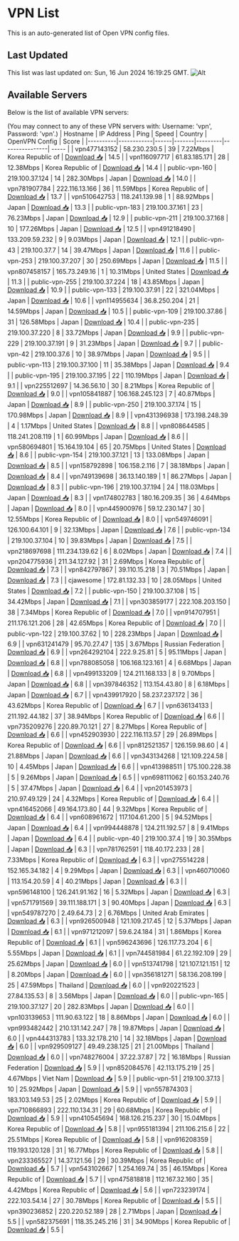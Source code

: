 # VPN List

This is an auto-generated list of Open VPN config files.

## Last Updated

This list was last updated on: Sun, 16 Jun 2024 16:19:25 GMT.
![Alt](https://repobeats.axiom.co/api/embed/186b98318ef1479477931607c1ad7d823f12451f.svg "Repobeats analytics image")

## Available Servers

Below is the list of available VPN servers:

(You may connect to any of these VPN servers with: Username: 'vpn', Password: 'vpn'.)
| Hostname | IP Address | Ping | Speed | Country | OpenVPN Config | Score |
|----------|------------|------|-------|---------|----------------| ----- |
| vpn477143152 | 58.230.230.5 | 39 | 7.22Mbps | Korea Republic of | [Download 📥](./configs/server_0_KR.ovpn) | 14.5 |
| vpn116097717 | 61.83.185.171 | 28 | 12.38Mbps | Korea Republic of | [Download 📥](./configs/server_1_KR.ovpn) | 14.4 |
| public-vpn-160 | 219.100.37.124 | 14 | 282.30Mbps | Japan | [Download 📥](./configs/server_2_JP.ovpn) | 14.0 |
| vpn781907784 | 222.116.13.166 | 36 | 11.59Mbps | Korea Republic of | [Download 📥](./configs/server_3_KR.ovpn) | 13.7 |
| vpn510642753 | 118.241.139.98 | 1 | 88.92Mbps | Japan | [Download 📥](./configs/server_4_JP.ovpn) | 13.3 |
| public-vpn-183 | 219.100.37.161 | 23 | 76.23Mbps | Japan | [Download 📥](./configs/server_5_JP.ovpn) | 12.9 |
| public-vpn-211 | 219.100.37.168 | 10 | 177.26Mbps | Japan | [Download 📥](./configs/server_6_JP.ovpn) | 12.5 |
| vpn491218490 | 133.209.59.232 | 9 | 9.03Mbps | Japan | [Download 📥](./configs/server_7_JP.ovpn) | 12.1 |
| public-vpn-43 | 219.100.37.7 | 14 | 39.47Mbps | Japan | [Download 📥](./configs/server_8_JP.ovpn) | 11.6 |
| public-vpn-253 | 219.100.37.207 | 30 | 250.69Mbps | Japan | [Download 📥](./configs/server_9_JP.ovpn) | 11.5 |
| vpn807458157 | 165.73.249.16 | 1 | 10.31Mbps | United States | [Download 📥](./configs/server_10_US.ovpn) | 11.3 |
| public-vpn-255 | 219.100.37.224 | 18 | 43.85Mbps | Japan | [Download 📥](./configs/server_11_JP.ovpn) | 10.9 |
| public-vpn-133 | 219.100.37.91 | 22 | 321.04Mbps | Japan | [Download 📥](./configs/server_12_JP.ovpn) | 10.6 |
| vpn114955634 | 36.8.250.204 | 21 | 14.59Mbps | Japan | [Download 📥](./configs/server_13_JP.ovpn) | 10.5 |
| public-vpn-109 | 219.100.37.86 | 31 | 126.58Mbps | Japan | [Download 📥](./configs/server_14_JP.ovpn) | 10.4 |
| public-vpn-235 | 219.100.37.220 | 8 | 33.72Mbps | Japan | [Download 📥](./configs/server_15_JP.ovpn) | 9.9 |
| public-vpn-229 | 219.100.37.191 | 9 | 31.23Mbps | Japan | [Download 📥](./configs/server_16_JP.ovpn) | 9.7 |
| public-vpn-42 | 219.100.37.6 | 10 | 38.97Mbps | Japan | [Download 📥](./configs/server_17_JP.ovpn) | 9.5 |
| public-vpn-113 | 219.100.37.100 | 11 | 35.38Mbps | Japan | [Download 📥](./configs/server_18_JP.ovpn) | 9.4 |
| public-vpn-195 | 219.100.37.195 | 22 | 110.19Mbps | Japan | [Download 📥](./configs/server_19_JP.ovpn) | 9.1 |
| vpn225512697 | 14.36.56.10 | 30 | 8.21Mbps | Korea Republic of | [Download 📥](./configs/server_20_KR.ovpn) | 9.0 |
| vpn105841887 | 106.168.245.123 | 7 | 40.87Mbps | Japan | [Download 📥](./configs/server_21_JP.ovpn) | 8.9 |
| public-vpn-250 | 219.100.37.174 | 15 | 170.98Mbps | Japan | [Download 📥](./configs/server_22_JP.ovpn) | 8.9 |
| vpn431396938 | 173.198.248.39 | 4 | 1.17Mbps | United States | [Download 📥](./configs/server_23_US.ovpn) | 8.8 |
| vpn808644585 | 118.241.208.119 | 1 | 60.99Mbps | Japan | [Download 📥](./configs/server_24_JP.ovpn) | 8.6 |
| vpn580694801 | 15.164.19.104 | 65 | 20.75Mbps | United States | [Download 📥](./configs/server_25_US.ovpn) | 8.6 |
| public-vpn-154 | 219.100.37.121 | 13 | 133.08Mbps | Japan | [Download 📥](./configs/server_26_JP.ovpn) | 8.5 |
| vpn158792898 | 106.158.2.116 | 7 | 38.18Mbps | Japan | [Download 📥](./configs/server_27_JP.ovpn) | 8.4 |
| vpn749139698 | 36.13.140.189 | 1 | 86.27Mbps | Japan | [Download 📥](./configs/server_28_JP.ovpn) | 8.3 |
| public-vpn-196 | 219.100.37.194 | 24 | 118.03Mbps | Japan | [Download 📥](./configs/server_29_JP.ovpn) | 8.3 |
| vpn174802783 | 180.16.209.35 | 36 | 4.64Mbps | Japan | [Download 📥](./configs/server_30_JP.ovpn) | 8.0 |
| vpn445900976 | 59.12.230.147 | 30 | 12.55Mbps | Korea Republic of | [Download 📥](./configs/server_31_KR.ovpn) | 8.0 |
| vpn549746091 | 126.100.64.101 | 9 | 32.13Mbps | Japan | [Download 📥](./configs/server_32_JP.ovpn) | 7.6 |
| public-vpn-134 | 219.100.37.104 | 10 | 39.83Mbps | Japan | [Download 📥](./configs/server_33_JP.ovpn) | 7.5 |
| vpn218697698 | 111.234.139.62 | 6 | 8.02Mbps | Japan | [Download 📥](./configs/server_34_JP.ovpn) | 7.4 |
| vpn204775936 | 211.34.127.92 | 31 | 2.69Mbps | Korea Republic of | [Download 📥](./configs/server_35_KR.ovpn) | 7.3 |
| vpn842797867 | 39.110.15.218 | 3 | 70.51Mbps | Japan | [Download 📥](./configs/server_36_JP.ovpn) | 7.3 |
| cjawesome | 172.81.132.33 | 10 | 28.05Mbps | United States | [Download 📥](./configs/server_37_US.ovpn) | 7.2 |
| public-vpn-150 | 219.100.37.108 | 15 | 34.42Mbps | Japan | [Download 📥](./configs/server_38_JP.ovpn) | 7.1 |
| vpn303859177 | 222.108.203.150 | 38 | 7.34Mbps | Korea Republic of | [Download 📥](./configs/server_39_KR.ovpn) | 7.0 |
| vpn914707951 | 211.176.121.206 | 28 | 42.65Mbps | Korea Republic of | [Download 📥](./configs/server_40_KR.ovpn) | 7.0 |
| public-vpn-122 | 219.100.37.62 | 10 | 228.23Mbps | Japan | [Download 📥](./configs/server_41_JP.ovpn) | 6.9 |
| vpn631241479 | 95.70.27.47 | 135 | 3.67Mbps | Russian Federation | [Download 📥](./configs/server_42_RU.ovpn) | 6.9 |
| vpn264292104 | 222.9.25.81 | 5 | 95.11Mbps | Japan | [Download 📥](./configs/server_43_JP.ovpn) | 6.8 |
| vpn788085058 | 106.168.123.161 | 4 | 6.68Mbps | Japan | [Download 📥](./configs/server_44_JP.ovpn) | 6.8 |
| vpn499133209 | 124.211.168.133 | 8 | 9.70Mbps | Japan | [Download 📥](./configs/server_45_JP.ovpn) | 6.8 |
| vpn397846352 | 113.154.43.80 | 8 | 6.18Mbps | Japan | [Download 📥](./configs/server_46_JP.ovpn) | 6.7 |
| vpn439917920 | 58.237.237.172 | 36 | 43.62Mbps | Korea Republic of | [Download 📥](./configs/server_47_KR.ovpn) | 6.7 |
| vpn636134133 | 211.192.44.182 | 37 | 38.94Mbps | Korea Republic of | [Download 📥](./configs/server_48_KR.ovpn) | 6.6 |
| vpn735209276 | 220.89.70.121 | 27 | 8.27Mbps | Korea Republic of | [Download 📥](./configs/server_49_KR.ovpn) | 6.6 |
| vpn452903930 | 222.116.113.57 | 29 | 26.89Mbps | Korea Republic of | [Download 📥](./configs/server_50_KR.ovpn) | 6.6 |
| vpn812521357 | 126.159.98.60 | 4 | 21.88Mbps | Japan | [Download 📥](./configs/server_51_JP.ovpn) | 6.6 |
| vpn343134268 | 121.109.224.58 | 10 | 4.45Mbps | Japan | [Download 📥](./configs/server_52_JP.ovpn) | 6.6 |
| vpn413988511 | 175.100.228.38 | 5 | 9.26Mbps | Japan | [Download 📥](./configs/server_53_JP.ovpn) | 6.5 |
| vpn698111062 | 60.153.240.76 | 5 | 37.47Mbps | Japan | [Download 📥](./configs/server_54_JP.ovpn) | 6.4 |
| vpn201453973 | 210.97.49.129 | 24 | 4.32Mbps | Korea Republic of | [Download 📥](./configs/server_55_KR.ovpn) | 6.4 |
| vpn416452066 | 49.164.173.80 | 44 | 9.32Mbps | Korea Republic of | [Download 📥](./configs/server_56_KR.ovpn) | 6.4 |
| vpn608961672 | 117.104.61.200 | 5 | 94.52Mbps | Japan | [Download 📥](./configs/server_57_JP.ovpn) | 6.4 |
| vpn994448878 | 124.211.192.57 | 8 | 9.41Mbps | Japan | [Download 📥](./configs/server_58_JP.ovpn) | 6.4 |
| public-vpn-40 | 219.100.37.4 | 19 | 30.35Mbps | Japan | [Download 📥](./configs/server_59_JP.ovpn) | 6.3 |
| vpn781762591 | 118.40.172.233 | 28 | 7.33Mbps | Korea Republic of | [Download 📥](./configs/server_60_KR.ovpn) | 6.3 |
| vpn275514228 | 152.165.34.182 | 4 | 9.29Mbps | Japan | [Download 📥](./configs/server_61_JP.ovpn) | 6.3 |
| vpn460710060 | 113.154.20.59 | 4 | 40.21Mbps | Japan | [Download 📥](./configs/server_62_JP.ovpn) | 6.3 |
| vpn596148100 | 126.241.91.162 | 16 | 5.32Mbps | Japan | [Download 📥](./configs/server_63_JP.ovpn) | 6.3 |
| vpn571791569 | 39.111.188.171 | 3 | 90.40Mbps | Japan | [Download 📥](./configs/server_64_JP.ovpn) | 6.3 |
| vpn549787270 | 2.49.64.73 | 2 | 6.76Mbps | United Arab Emirates | [Download 📥](./configs/server_65_AE.ovpn) | 6.3 |
| vpn926500948 | 121.109.217.45 | 12 | 5.37Mbps | Japan | [Download 📥](./configs/server_66_JP.ovpn) | 6.1 |
| vpn971212097 | 59.6.24.184 | 31 | 1.86Mbps | Korea Republic of | [Download 📥](./configs/server_67_KR.ovpn) | 6.1 |
| vpn596243696 | 126.117.73.204 | 6 | 5.55Mbps | Japan | [Download 📥](./configs/server_68_JP.ovpn) | 6.1 |
| vpn744581984 | 61.22.192.109 | 29 | 25.62Mbps | Japan | [Download 📥](./configs/server_69_JP.ovpn) | 6.0 |
| vpn513741798 | 121.107.121.151 | 12 | 8.20Mbps | Japan | [Download 📥](./configs/server_70_JP.ovpn) | 6.0 |
| vpn356181271 | 58.136.208.199 | 25 | 47.59Mbps | Thailand | [Download 📥](./configs/server_71_TH.ovpn) | 6.0 |
| vpn920221523 | 27.84.135.53 | 8 | 3.56Mbps | Japan | [Download 📥](./configs/server_72_JP.ovpn) | 6.0 |
| public-vpn-165 | 219.100.37.127 | 20 | 282.83Mbps | Japan | [Download 📥](./configs/server_73_JP.ovpn) | 6.0 |
| vpn103139653 | 111.90.63.122 | 18 | 8.86Mbps | Japan | [Download 📥](./configs/server_74_JP.ovpn) | 6.0 |
| vpn993482442 | 210.131.142.247 | 78 | 19.87Mbps | Japan | [Download 📥](./configs/server_75_JP.ovpn) | 6.0 |
| vpn444313783 | 133.32.178.210 | 14 | 32.18Mbps | Japan | [Download 📥](./configs/server_76_JP.ovpn) | 6.0 |
| vpn929509127 | 49.49.238.125 | 21 | 21.00Mbps | Thailand | [Download 📥](./configs/server_77_TH.ovpn) | 6.0 |
| vpn748276004 | 37.22.37.87 | 72 | 16.18Mbps | Russian Federation | [Download 📥](./configs/server_78_RU.ovpn) | 5.9 |
| vpn852084576 | 42.113.175.219 | 25 | 4.67Mbps | Viet Nam | [Download 📥](./configs/server_79_VN.ovpn) | 5.9 |
| public-vpn-51 | 219.100.37.13 | 10 | 25.92Mbps | Japan | [Download 📥](./configs/server_80_JP.ovpn) | 5.9 |
| vpn557874303 | 183.103.149.53 | 25 | 2.02Mbps | Korea Republic of | [Download 📥](./configs/server_81_KR.ovpn) | 5.9 |
| vpn710866893 | 222.110.134.31 | 29 | 60.68Mbps | Korea Republic of | [Download 📥](./configs/server_82_KR.ovpn) | 5.9 |
| vpn410545694 | 168.126.215.237 | 30 | 15.04Mbps | Korea Republic of | [Download 📥](./configs/server_83_KR.ovpn) | 5.8 |
| vpn955181394 | 211.106.215.6 | 22 | 25.51Mbps | Korea Republic of | [Download 📥](./configs/server_84_KR.ovpn) | 5.8 |
| vpn916208359 | 119.193.120.128 | 31 | 16.77Mbps | Korea Republic of | [Download 📥](./configs/server_85_KR.ovpn) | 5.8 |
| vpn233365527 | 14.37.121.56 | 29 | 30.39Mbps | Korea Republic of | [Download 📥](./configs/server_86_KR.ovpn) | 5.7 |
| vpn543102667 | 1.254.169.74 | 35 | 46.15Mbps | Korea Republic of | [Download 📥](./configs/server_87_KR.ovpn) | 5.7 |
| vpn475818818 | 112.167.32.160 | 35 | 4.42Mbps | Korea Republic of | [Download 📥](./configs/server_88_KR.ovpn) | 5.6 |
| vpn723239174 | 222.103.54.14 | 27 | 30.78Mbps | Korea Republic of | [Download 📥](./configs/server_89_KR.ovpn) | 5.5 |
| vpn390236852 | 220.220.52.189 | 28 | 2.71Mbps | Japan | [Download 📥](./configs/server_90_JP.ovpn) | 5.5 |
| vpn582375691 | 118.35.245.216 | 31 | 34.90Mbps | Korea Republic of | [Download 📥](./configs/server_91_KR.ovpn) | 5.5 |
